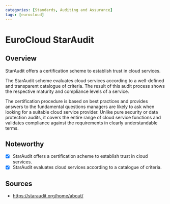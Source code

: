 ```yaml
---
categories: [Standards, Auditing and Assurance]
tags: [eurocloud]
---
```


# EuroCloud StarAudit

## Overview

StarAudit offers a certification scheme to establish trust in cloud services.

The StarAudit scheme evaluates cloud services according to a well-defined and transpa­rent catalogue of criteria. The result of this audit process shows the respective maturity and compliance levels of a service.

The certification procedure is based on best practices and provides answers to the fundamental questions managers are likely to ask when looking for a suitable cloud service provider. Unlike pure security or data protection audits, it covers the entire range of cloud service functions and validates compliance against the requirements in clearly understandable terms.

## Noteworthy

- [x] StarAudit offers a certification scheme to establish trust in cloud services.
- [x] StarAudit evaluates cloud services according to a catalogue of criteria.

## Sources

- https://staraudit.org/home/about/